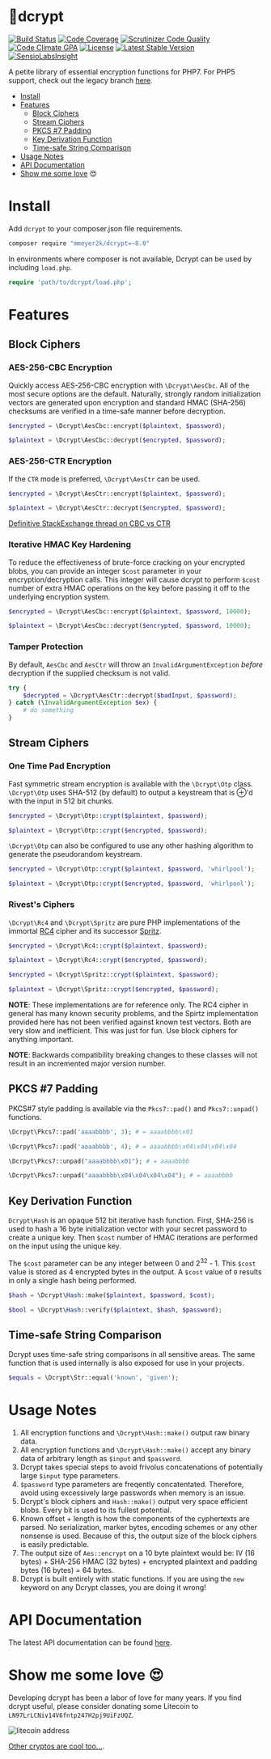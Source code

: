 :closed_lock_with_key:dcrypt
======
[![Build Status](https://travis-ci.org/mmeyer2k/dcrypt.png)](https://travis-ci.org/mmeyer2k/dcrypt)
[![Code Coverage](https://scrutinizer-ci.com/g/mmeyer2k/dcrypt/badges/coverage.png?b=master)](https://scrutinizer-ci.com/g/mmeyer2k/dcrypt/?branch=master)
[![Scrutinizer Code Quality](https://scrutinizer-ci.com/g/mmeyer2k/dcrypt/badges/quality-score.png?b=master)](https://scrutinizer-ci.com/g/mmeyer2k/dcrypt/?branch=master)
[![Code Climate GPA](https://codeclimate.com/github/mmeyer2k/dcrypt/badges/gpa.svg)](https://codeclimate.com/github/mmeyer2k/dcrypt)
[![License](https://poser.pugx.org/mmeyer2k/dcrypt/license.svg)](https://packagist.org/packages/mmeyer2k/dcrypt)
[![Latest Stable Version](https://poser.pugx.org/mmeyer2k/dcrypt/version)](https://packagist.org/packages/mmeyer2k/dcrypt)
[![SensioLabsInsight](https://insight.sensiolabs.com/projects/c48adefc-874e-4d14-88dc-05f7f407f968/mini.png)](https://insight.sensiolabs.com/projects/c48adefc-874e-4d14-88dc-05f7f407f968)

A petite library of essential encryption functions for PHP7. For PHP5 support, check out the legacy branch [here](https://github.com/mmeyer2k/dcrypt/tree/4.0.2).

- [Install](#install)
- [Features](#features)
  - [Block Ciphers](#block-ciphers)
  - [Stream Ciphers](#stream-ciphers)
  - [PKCS #7 Padding](#pkcs-7-padding)
  - [Key Derivation Function](#key-derivation-function)
  - [Time-safe String Comparison](#time-safe-string-comparison)
- [Usage Notes](#usage-notes)
- [API Documentation](#api-documentation)
- [Show me some love](#show-me-some-love-heart_eyes) :heart_eyes:

# Install
Add `dcrypt` to your composer.json file requirements.
```bash
composer require "mmeyer2k/dcrypt=~8.0"
```
In environments where composer is not available, Dcrypt can be used by including `load.php`.
```php
require 'path/to/dcrypt/load.php';
```
# Features

## Block Ciphers

### AES-256-CBC Encryption
Quickly access AES-256-CBC encryption with `\Dcrypt\AesCbc`. All of the most secure options are the default. Naturally, strongly random initialization vectors are generated upon encryption and standard HMAC (SHA-256) checksums are verified in a time-safe manner before decryption.
```php
$encrypted = \Dcrypt\AesCbc::encrypt($plaintext, $password);

$plaintext = \Dcrypt\AesCbc::decrypt($encrypted, $password);
```

### AES-256-CTR Encryption
If the `CTR` mode is preferred, `\Dcrypt\AesCtr` can be used.
```php
$encrypted = \Dcrypt\AesCtr::encrypt($plaintext, $password);

$plaintext = \Dcrypt\AesCtr::decrypt($encrypted, $password);
```
[Definitive StackExchange thread on CBC vs CTR](https://security.stackexchange.com/questions/27776/block-chaining-modes-to-avoid/27780#27780)
### Iterative HMAC Key Hardening
To reduce the effectiveness of brute-force cracking on your encrypted blobs, you can provide an integer `$cost` parameter
in your encryption/decryption calls. This integer will cause dcrypt to perform `$cost` number of extra HMAC operations on the key before passing it off to the underlying encryption system.
```php
$encrypted = \Dcrypt\AesCbc::encrypt($plaintext, $password, 10000);

$plaintext = \Dcrypt\AesCbc::decrypt($encrypted, $password, 10000);
```

### Tamper Protection
By default, `AesCbc` and `AesCtr` will throw an `InvalidArgumentException` 
*before* decryption if the supplied checksum is not valid.
```php
try {
    $decrypted = \Dcrypt\AesCtr::decrypt($badInput, $password);
} catch (\InvalidArgumentException $ex) {
    # do something
}
```

## Stream Ciphers

### One Time Pad Encryption
Fast symmetric stream encryption is available with the `\Dcrypt\Otp` class.
`\Dcrypt\Otp` uses SHA-512 (by default) to output a keystream that is ⊕'d with the input in 512 bit chunks. 
```php
$encrypted = \Dcrypt\Otp::crypt($plaintext, $password);

$plaintext = \Dcrypt\Otp::crypt($encrypted, $password);
```

`\Dcrypt\Otp` can also be configured to use any other hashing algorithm to generate the
pseudorandom keystream.
```php
$encrypted = \Dcrypt\Otp::crypt($plaintext, $password, 'whirlpool');

$plaintext = \Dcrypt\Otp::crypt($encrypted, $password, 'whirlpool');
```

### Rivest's Ciphers
`\Dcrypt\Rc4` and `\Dcrypt\Spritz` are pure PHP implementations of the immortal [RC4](https://en.wikipedia.org/wiki/RC4) cipher and its successor [Spritz](https://people.csail.mit.edu/rivest/pubs/RS14.pdf).
```php
$encrypted = \Dcrypt\Rc4::crypt($plaintext, $password);

$plaintext = \Dcrypt\Rc4::crypt($encrypted, $password);
```
```php
$encrypted = \Dcrypt\Spritz::crypt($plaintext, $password);

$plaintext = \Dcrypt\Spritz::crypt($encrypted, $password);
```

**NOTE**: These implementations are for reference only. The RC4 cipher in general has many known security problems, and the Spirtz implementation provided here has not been verified against known test vectors. 
Both are very slow and inefficient. This was just for fun. Use block ciphers for anything important.

**NOTE**: Backwards compatibility breaking changes to these classes will not result in an incremented major version number.

## PKCS #7 Padding
PKCS#7 style padding is available via the `Pkcs7::pad()` and `Pkcs7::unpad()` functions.
```php
\Dcrpyt\Pkcs7::pad('aaaabbbb', 3); # = aaaabbbb\x01

\Dcrpyt\Pkcs7::pad('aaaabbbb', 4); # = aaaabbbb\x04\x04\x04\x04
```

```php
\Dcrpyt\Pkcs7::unpad("aaaabbbb\x01"); # = aaaabbbb

\Dcrpyt\Pkcs7::unpad("aaaabbbb\x04\x04\x04\x04"); # = aaaabbbb
```

## Key Derivation Function
`Dcrypt\Hash` is an opaque 512 bit iterative hash function. First, SHA-256 is 
used to hash a 16 byte initialization vector with your secret password to create
a unique key. Then `$cost` number of HMAC iterations are performed on the input
using the unique key.

The `$cost` parameter can be any integer between 0 and 2<sup>32</sup> - 1. This
`$cost` value is stored as 4 encrypted bytes in the output. A `$cost` value of 
`0` results in only a single hash being performed.

```php
$hash = \Dcrypt\Hash::make($plaintext, $password, $cost);

$bool = \Dcrypt\Hash::verify($plaintext, $hash, $password);
```

## Time-safe String Comparison
Dcrypt uses time-safe string comparisons in all sensitive areas. The same function that is used internally is also exposed for use in your projects.
```php
$equals = \Dcrypt\Str::equal('known', 'given');
```

# Usage Notes
1. All encryption functions and `\Dcrypt\Hash::make()` output raw binary data.
1. All encryption functions and `\Dcrypt\Hash::make()` accept any binary data of arbitrary length as `$input` and `$password`.
  1. Dcrypt takes special steps to avoid frivolus concatenations of potentially large `$input` type parameters.
  1. `$password` type parameters are freqently concatentated. Therefore, avoid using excessively large passwords when memory is an issue.
1. Dcrypt's block ciphers and `Hash::make()` output very space efficient blobs. Every bit is used to its fullest potential. 
  1. Known offset + length is how the components of the cyphertexts are parsed. No serialization, marker bytes, encoding schemes or any other nonsense is used. Because of this, the output size of the block ciphers is easily predictable.
  1. The output size of `Aes::encrypt` on a 10 byte plaintext would be: IV (16 bytes) + SHA-256 HMAC (32 bytes) + encrypted plaintext and padding bytes (16 bytes) = 64 bytes.
1. Dcrypt is built entirely with static functions. If you are using the `new` keyword on any Dcrypt classes, you are doing it wrong!

# API Documentation
The latest API documentation can be found [here](https://mmeyer2k.github.io/dcrypt/).

# Show me some love :heart_eyes:
Developing dcrypt has been a labor of love for many years. If you find dcrypt useful, please consider donating some Litecoin to `LN97LrLCNiv14V6fntp247H2pj9UiFzUQZ`.
 
 ![litecoin address](https://rawgit.com/mmeyer2k/dcrypt/master/litecoin.png)

 [Other cryptos are cool too...](https://freewallet.org/id/1f01979d/ltc/).
